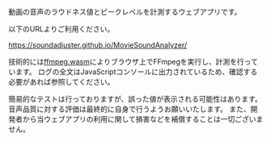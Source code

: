 動画の音声のラウドネス値とピークレベルを計測するウェブアプリです。

以下のURLよりご利用ください。

https://soundadjuster.github.io/MovieSoundAnalyzer/

技術的には<a href="https://github.com/ffmpegwasm/ffmpeg.wasm">ffmpeg.wasm</a>によりブラウザ上でFFmpegを実行し、計測を行っています。
ログの全文はJavaScriptコンソールに出力されているため、確認する必要があれば参照してください。

簡易的なテストは行っておりますが、誤った値が表示される可能性はあります。
音声品質に対する評価は最終的に自身で行うようお願いいたします。
また、開発者から当ウェブアプリの利用に関して損害などを補償することは一切ございません。
